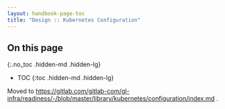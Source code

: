 ```yaml
---
layout: handbook-page-toc
title: "Design :: Kubernetes Configuration"
---
```


## On this page
{:.no_toc .hidden-md .hidden-lg}

- TOC
{:toc .hidden-md .hidden-lg}

Moved to https://gitlab.com/gitlab-com/gl-infra/readiness/-/blob/master/library/kubernetes/configuration/index.md .

